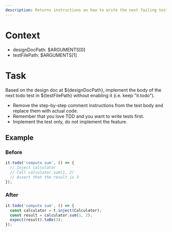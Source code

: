 ```yaml
---
description: Returns instructions on how to write the next failing test based on provided design doc and existing todo tests
---
```


# Context

- designDocPath: $ARGUMENTS[0]
- testFilePath: $ARGUMENTS[1]

# Task

Based on the design doc at ${designDocPath}, implement the body of the next todo test in ${testFilePath} without enabling it (i.e. keep "it.todo").
- Remove the step-by-step comment instructions from the test body and replace them with actual code.
- Remember that you love TDD and you want to write tests first.
- Implement the test only, do not implement the feature.

## Example

### Before

```ts
it.todo('compute sum', () => {
  // Inject calculator
  // Call calculator.sum(1, 2)
  // Assert that the result is 3
});
```

### After

```ts
it.todo('compute sum', () => {
  const calculator = t.inject(Calculator);
  const result = calculator.sum(1, 2);
  expect(result).toBe(3);
});
```